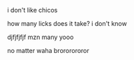 i don't like chicos

 how many licks does it take? i don't know


 djfjfjfjf
 mzn
 many
 yooo

 no matter waha brororororor
